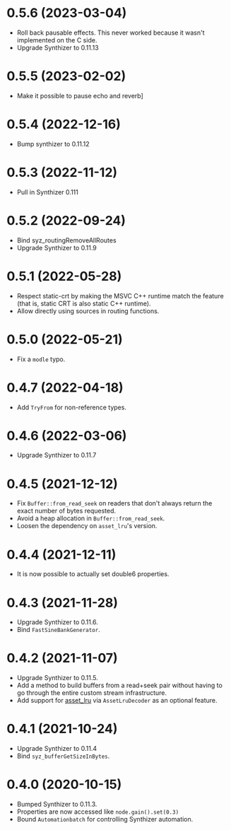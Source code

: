 # 0.5.6 (2023-03-04)

- Roll back pausable effects.  This never worked because it wasn't implemented on the C side.
- Upgrade Synthizer to 0.11.13

# 0.5.5 (2023-02-02)

- Make it possible to pause echo and reverb]

# 0.5.4 (2022-12-16)

- Bump synthizer to 0.11.12

# 0.5.3 (2022-11-12)

- Pull in Synthizer 0.111

# 0.5.2 (2022-09-24)

- Bind syz_routingRemoveAllRoutes
- Upgrade Synthizer to 0.11.9

# 0.5.1 (2022-05-28)

- Respect static-crt by making the MSVC C++ runtime match the feature (that is, static CRT is also static C++ runtime).
- Allow directly using sources in routing functions.

# 0.5.0 (2022-05-21)

- Fix a `modle` typo.

# 0.4.7 (2022-04-18)

- Add `TryFrom` for non-reference types.

# 0.4.6 (2022-03-06)

- Upgrade Synthizer to 0.11.7

# 0.4.5 (2021-12-12)

- Fix `Buffer::from_read_seek` on readers that don't always return the exact number of bytes requested.
- Avoid a heap allocation in `Buffer::from_read_seek`.
- Loosen the dependency on `asset_lru`'s version.

# 0.4.4 (2021-12-11)

- It is now possible to actually set double6 properties.

# 0.4.3 (2021-11-28)

- Upgrade Synthizer to 0.11.6.
- Bind `FastSineBankGenerator`.

# 0.4.2 (2021-11-07)

- Upgrade Synthizer to 0.11.5.
- Add a method to build buffers from a read+seek pair without having to go through the entire custom stream
  infrastructure.
- Add support for [asset_lru](https://docs.rs/asset_lru) via `AssetLruDecoder` as an optional feature.

# 0.4.1 (2021-10-24)

- Upgrade Synthizer to 0.11.4
- Bind `syz_bufferGetSizeInBytes`.

# 0.4.0 (2020-10-15)

- Bumped Synthizer to 0.11.3.
- Properties are now accessed like `node.gain().set(0.3)`
- Bound `Automationbatch` for controlling Synthizer automation.
